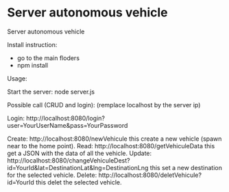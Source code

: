 # Server autonomous vehicle
Server autonomous vehicle

Install instruction:

- go to the main floders
- npm install


Usage:

Start the server: node server.js

Possible call (CRUD and login):
(remplace localhost by the server ip)

Login: http://localhost:8080/login?user=YourUserName&pass=YourPassword

Create: http://localhost:8080/newVehicule this create a new vehicle (spawn near to the home point).
Read: http://localhost:8080/getVehiculeData this get a JSON with the data of all the vehicle.
Update: http://localhost:8080/changeVehiculeDest?id=YourId&lat=DestinationLat&lng=DestinationLng this set a new destination for the selected vehicle.
Delete: http://localhost:8080/deletVehicule?id=YourId this delet the selected vehicle. 



